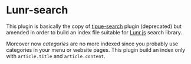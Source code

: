# Lunr-search

This plugin is basically the copy of [tipue-search](https://github.com/pelican-plugins/tipue-search) plugin (deprecated) but amended in order to build an index file suitable for [Lunr.js](https://github.com/olivernn/lunr.js) search library.

Moreover now *categories* are no more indexed since you probably use categories in your menu or website pages. This plugin build an index only with `article.title` and `article.content`.
